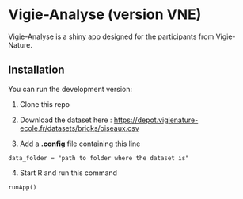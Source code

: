 # Vigie-Analyse (version VNE)

Vigie-Analyse is a shiny app designed for the participants from Vigie-Nature.

## Installation

You can run the development version:

1. Clone this repo

2. Download the dataset here :
https://depot.vigienature-ecole.fr/datasets/bricks/oiseaux.csv

3. Add a **.config** file containing this line 

```
data_folder = "path to folder where the dataset is"
```

4. Start R and run this command

```
runApp()
```
